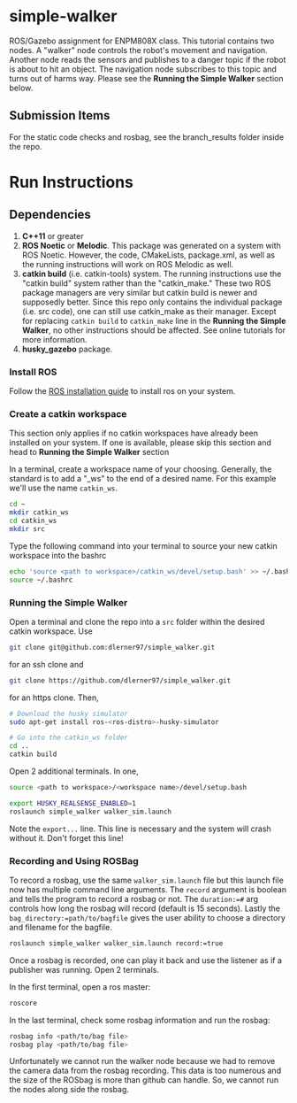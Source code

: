 # simple-walker
ROS/Gazebo assignment for ENPM808X class. This tutorial contains two nodes. A "walker" node controls the robot's movement and navigation. Another node reads the sensors and publishes to a danger topic if the robot is about to hit an object. The navigation node subscribes to this topic and turns out of harms way. Please see the **Running the Simple Walker** section below. 

## Submission Items
For the static code checks and rosbag, see the branch_results folder inside the repo.

# Run Instructions

## Dependencies
1. **C++11** or greater
2. **ROS Noetic** or **Melodic**. This package was generated on a system with ROS Noetic. However, the code, CMakeLists, package.xml, as well as the running instructions will work on ROS Melodic as well.
3. **catkin build** (i.e. catkin-tools) system. The running instructions use the "catkin build" system rather than the "catkin_make." These two ROS package managers are very similar but catkin build is newer and supposedly better. Since this repo only contains the individual package (i.e. src code), one can still use catkin_make as their manager. Except for replacing `catkin build` to `catkin_make` line in the **Running the Simple Walker**, no other instructions should be affected. See online tutorials for more information.
4. **husky_gazebo** package. 

### Install ROS

Follow the [ROS installation guide](http://wiki.ros.org/ROS/Installation) to install ros on your system.

### Create a catkin workspace

This section only applies if no catkin workspaces have already been installed on your system. If one is available, please skip this section and head to **Running the Simple Walker** section

In a terminal, create a workspace name of your choosing. Generally, the standard is to add a "_ws" to the end of a desired name. For this example we'll use the name `catkin_ws`.

```bash
cd ~
mkdir catkin_ws
cd catkin_ws
mkdir src
```

Type the following command into your terminal to source your new catkin workspace into the bashrc

```bash
echo 'source <path to workspace>/catkin_ws/devel/setup.bash' >> ~/.bashrc
source ~/.bashrc
```

### Running the Simple Walker

Open a terminal and clone the repo into a `src` folder within the desired catkin workspace. Use
```bash
git clone git@github.com:dlerner97/simple_walker.git
```
for an ssh clone and 
```bash
git clone https://github.com/dlerner97/simple_walker.git
```
for an https clone. Then,
```bash
# Download the husky simulator
sudo apt-get install ros-<ros-distro>-husky-simulator

# Go into the catkin_ws folder
cd ..
catkin build
```

Open 2 additional terminals. In one,
```bash
source <path to workspace>/<workspace name>/devel/setup.bash

export HUSKY_REALSENSE_ENABLED=1   
roslaunch simple_walker walker_sim.launch
```

Note the `export...` line. This line is necessary and the system will crash without it. Don't forget this line!

### Recording and Using ROSBag
To record a rosbag, use the same `walker_sim.launch` file but this launch file now has multiple command line arguments. The `record` argument is boolean and tells the program to record a rosbag or not. The `duration:=#` arg controls how long the rosbag will record (default is 15 seconds). Lastly the `bag_directory:=path/to/bagfile` gives the user ability to choose a directory and filename for the bagfile.

```bash
roslaunch simple_walker walker_sim.launch record:=true
```

Once a rosbag is recorded, one can play it back and use the listener as if a publisher was running. Open 2 terminals.

In the first terminal, open a ros master:
```bash
roscore
```

In the last terminal, check some rosbag information and run the rosbag:
```bash
rosbag info <path/to/bag file>
rosbag play <path/to/bag file>
```

Unfortunately we cannot run the walker node because we had to remove the camera data from the rosbag recording. This data is too numerous and the size of the ROSbag is more than github can handle. So, we cannot run the nodes along side the rosbag.
 